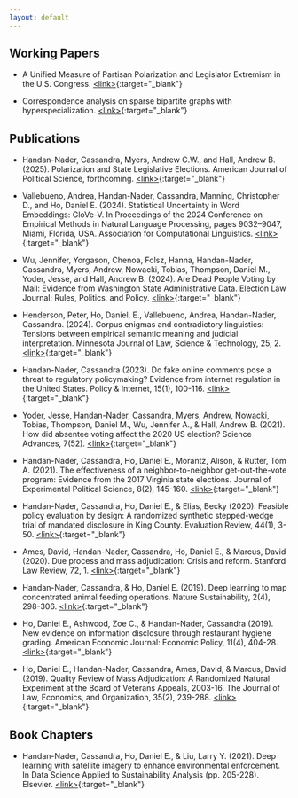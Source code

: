 ```yaml
---
layout: default
---
```

## Working Papers

- A Unified Measure of Partisan Polarization and Legislator Extremism in the U.S. Congress. [\<link\>](https://www.dropbox.com/scl/fi/wriheqojkakoi7p8yguxz/Unified_Measure.pdf?rlkey=cuc3tnic4e86pn67mxbjvcrfj&st=yftd2leh&dl=0){:target="_blank"}

- Correspondence analysis on sparse bipartite graphs with hyperspecialization. [\<link\>](https://www.dropbox.com/scl/fi/7rc8jg5g6lwd1u9q2z71b/CA_Algorithms_Paper.pdf?rlkey=mg5jw71q17861nbbocahafn2g&dl=0){:target="_blank"}


## Publications

- Handan-Nader, Cassandra, Myers, Andrew C.W., and Hall, Andrew B. (2025). Polarization and State Legislative Elections. American Journal of Political Science, forthcoming. [\<link\>](https://doi.org/10.1111/ajps.12973){:target="_blank"}

- Vallebueno, Andrea, Handan-Nader, Cassandra, Manning, Christopher D., and Ho, Daniel E. (2024). Statistical Uncertainty in Word Embeddings: GloVe-V. In Proceedings of the 2024 Conference on Empirical Methods in Natural Language Processing, pages 9032–9047, Miami, Florida, USA. Association for Computational Linguistics. [\<link\>](https://aclanthology.org/2024.emnlp-main.510/){:target="_blank"}

- Wu, Jennifer, Yorgason, Chenoa, Folsz, Hanna, Handan-Nader, Cassandra, Myers, Andrew,  Nowacki, Tobias, Thompson, Daniel M., Yoder, Jesse, and Hall, Andrew B. (2024). Are Dead People Voting by Mail: Evidence from Washington State Administrative Data. Election Law Journal: Rules, Politics, and Policy. [\<link\>](https://www.liebertpub.com/doi/10.1089/elj.2023.0047){:target="_blank"}

- Henderson, Peter, Ho, Daniel, E., Vallebueno, Andrea, Handan-Nader, Cassandra. (2024). Corpus enigmas and contradictory linguistics: Tensions between empirical semantic meaning and judicial interpretation. Minnesota Journal of Law, Science & Technology, 25, 2. [\<link\>](https://scholarship.law.umn.edu/mjlst/vol25/iss2/12/){:target="_blank"}

- Handan-Nader, Cassandra (2023). Do fake online comments pose a threat to regulatory policymaking? Evidence from internet regulation in the United States. Policy & Internet, 15(1), 100-116.
[\<link\>](https://doi.org/10.1002/poi3.327){:target="_blank"}

- Yoder, Jesse, Handan-Nader, Cassandra, Myers, Andrew, Nowacki, Tobias, Thompson, Daniel M., Wu, Jennifer A., & Hall, Andrew B.
(2021). How did absentee voting affect the 2020 US election? Science Advances, 7(52).
[\<link\>]( https://doi.org/10.1126/sciadv.abk1755){:target="_blank"}

- Handan-Nader, Cassandra, Ho, Daniel E., Morantz, Alison, & Rutter, Tom A. (2021). The effectiveness of a neighbor-to-neighbor get-out-the-vote program: Evidence from the 2017 Virginia state elections. Journal of Experimental Political Science, 8(2), 145-160. [\<link\>](https://doi.org/10.1017/XPS.2020.11){:target="_blank"}

- Handan-Nader, Cassandra, Ho, Daniel E., & Elias, Becky (2020). Feasible policy evaluation by design: A randomized synthetic stepped-wedge trial of mandated disclosure in King County. Evaluation Review, 44(1), 3-50.
[\<link\>](https://doi.org/10.1177/0193841X20930852){:target="_blank"}

- Ames, David, Handan-Nader, Cassandra, Ho, Daniel E., & Marcus, David (2020). Due process and mass adjudication: Crisis and reform. Stanford Law Review, 72, 1. [\<link\>](https://www.stanfordlawreview.org/print/article/due-process-and-mass-adjudication/){:target="_blank"}

- Handan-Nader, Cassandra, & Ho, Daniel E. (2019). Deep learning to map concentrated animal feeding operations. Nature Sustainability, 2(4), 298-306. [\<link\>](https://www.nature.com/articles/s41893-019-0246-x){:target="_blank"}

- Ho, Daniel E., Ashwood, Zoe C., & Handan-Nader, Cassandra (2019). New evidence on information disclosure through restaurant hygiene grading. American Economic Journal: Economic Policy, 11(4), 404-28. [\<link\>](https://doi.org/10.1257/pol.20180230){:target="_blank"}

- Ho, Daniel E., Handan-Nader, Cassandra, Ames, David, & Marcus, David (2019). Quality Review of Mass Adjudication: A Randomized Natural Experiment at the Board of Veterans Appeals, 2003-16. The Journal of Law, Economics, and Organization, 35(2), 239-288. [\<link\>](https://doi.org/10.1093/jleo/ewz001){:target="_blank"}

## Book Chapters

- Handan-Nader, Cassandra, Ho, Daniel E., & Liu, Larry Y. (2021). Deep learning with satellite imagery to enhance environmental enforcement. In Data Science Applied to Sustainability Analysis (pp. 205-228). Elsevier. [\<link\>](https://purl.stanford.edu/bh005pt4088){:target="_blank"}
